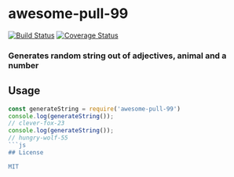 # awesome-pull-99

[![Build Status](https://travis-ci.org/runesam/awesome-pull-99.svg?branch=master)](https://travis-ci.org/runesam/awesome-pull-99)
[![Coverage Status](https://coveralls.io/repos/github/runesam/awesome-pull-99/badge.svg?branch=initial-release)](https://coveralls.io/github/runesam/awesome-pull-99?branch=initial-release)

### Generates random string out of adjectives, animal and a number

## Usage

```js
const generateString = require('awesome-pull-99')
console.log(generateString());
// clever-fox-23
console.log(generateString());
// hungry-wolf-55
```js
## License

MIT
